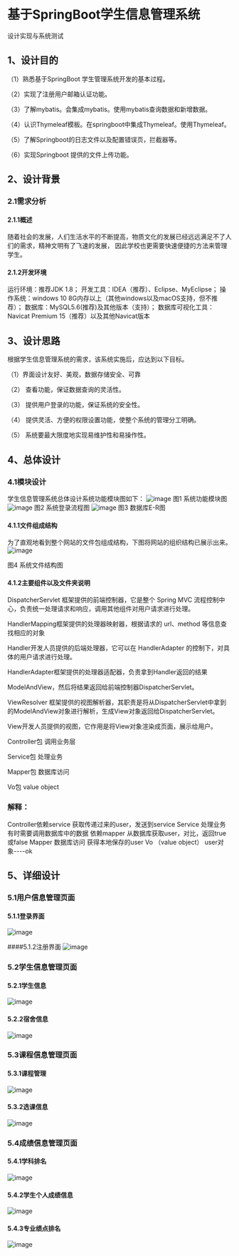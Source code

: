 # 基于SpringBoot学生信息管理系统

设计实现与系统测试
## 1、设计目的

（1）熟悉基于SpringBoot 学生管理系统开发的基本过程。

（2）实现了注册用户邮箱认证功能。

（3）了解mybatis。会集成mybatis。使用mybatis查询数据和新增数据。

（4）认识Thymeleaf模板。在springboot中集成Thymeleaf。使用Thymeleaf。

（5）了解Springboot的日志文件以及配置错误页，拦截器等。

（6）实现Springboot 提供的文件上传功能。


## 2、设计背景
### 2.1需求分析
#### 2.1.1概述
随着社会的发展，人们生活水平的不断提高，物质文化的发展已经远远满足不了人们的需求，精神文明有了飞速的发展， 因此学校也更需要快速便捷的方法来管理学生。
#### 2.1.2开发环境
运行环境：推荐JDK 1.8；
开发工具：IDEA（推荐）、Eclipse、MyEclipse；
操作系统：windows 10 8G内存以上（其他windows以及macOS支持，但不推荐）；
数据库：MySQL5.6(推荐)及其他版本（支持）；
数据库可视化工具：Navicat Premium 15（推荐）以及其他Navicat版本 
## 3、设计思路
根据学生信息管理系统的需求，该系统实施后，应达到以下目标。

（1）界面设计友好、美观，数据存储安全、可靠

（2） 查看功能，保证数据查询的灵活性。

（3） 提供用户登录的功能，保证系统的安全性。

（4） 提供灵活、方便的权限设置功能，使整个系统的管理分工明确。

（5） 系统要最大限度地实现易维护性和易操作性。 

## 4、总体设计
### 4.1模块设计
学生信息管理系统总体设计系统功能模块图如下：
 ![image](https://github.com/lijiaa1/demo/assets/114298041/edc8dfb1-89b9-4e18-881b-21d7460d4ed0)
图1  系统功能模块图
 ![image](https://github.com/lijiaa1/demo/assets/114298041/13bfbb49-089f-40af-ad90-71f3e367ba88)
图2  系统登录流程图
![image](https://github.com/lijiaa1/demo/assets/114298041/c523d498-d6a2-401b-9da3-5e433812709a)
图3  数据库E-R图
#### 4.1.1文件组成结构
为了直观地看到整个网站的文件包组成结构，下图将网站的组织结构已展示出来。
 ![image](https://github.com/lijiaa1/demo/assets/114298041/0bd7cefa-8a2e-422a-a1bc-f54b70b194c2)
 
图4  系统文件结构图
#### 4.1.2主要组件以及文件夹说明
DispatcherServlet	框架提供的前端控制器，它是整个 Spring MVC 流程控制中心，负责统一处理请求和响应，调用其他组件对用户请求进行处理。

HandlerMapping框架提供的处理器映射器，根据请求的 url、method 等信息查找相应的对象

Handler开发人员提供的后端处理器，它可以在 HandlerAdapter 的控制下，对具体的用户请求进行处理。

HandlerAdapter框架提供的处理器适配器，负责拿到Handler返回的结果

ModelAndView，然后将结果返回给前端控制器DispatcherServlet。

ViewResolver	框架提供的视图解析器，其职责是将从DispatcherServlet中拿到的ModelAndView对象进行解析，生成View对象返回给DispatcherServlet。

View开发人员提供的视图，它作用是将View对象渲染成页面，展示给用户。

Controller包 调用业务层

Service包 处理业务

Mapper包 数据库访问

Vo包 value object

### 解释：
Controller依赖service 获取传递过来的user，发送到service
Service 处理业务 有时需要调用数据库中的数据 依赖mapper 从数据库获取user，对比，返回true或false
Mapper 数据库访问 获得本地保存的user
Vo  （value object）  user对象----ok
## 5、详细设计
### 5.1用户信息管理页面
#### 5.1.1登录界面
 ![image](https://github.com/lijiaa1/demo/assets/114298041/892574fe-33c2-4079-8d47-221da63787bc)

####5.1.2注册界面
 ![image](https://github.com/lijiaa1/demo/assets/114298041/8bbd1de5-3828-4ba5-83f5-ae7f3ebfa9c0)


    
### 5.2学生信息管理页面
#### 5.2.1学生信息
 
 ![image](https://github.com/lijiaa1/demo/assets/114298041/ea9150e0-5cef-487d-86c4-05439a5130ee)

#### 5.2.2宿舍信息
 ![image](https://github.com/lijiaa1/demo/assets/114298041/55c0a228-3659-47bc-aff9-df10ea51a2ae)



### 5.3课程信息管理页面
#### 5.3.1课程管理
 ![image](https://github.com/lijiaa1/demo/assets/114298041/54681100-0d2c-4d6d-9acd-194cb1de9746)

#### 5.3.2选课信息
 
![image](https://github.com/lijiaa1/demo/assets/114298041/23dd87e7-8985-4ba7-a623-f408bc808ff1)


### 5.4成绩信息管理页面
#### 5.4.1学科排名
 ![image](https://github.com/lijiaa1/demo/assets/114298041/bed25c23-ce31-40c2-b3ff-5021dac5e016)

#### 5.4.2学生个人成绩信息
 ![image](https://github.com/lijiaa1/demo/assets/114298041/100cdec8-2858-4b5e-a7e8-e18e0861a086)

#### 5.4.3专业绩点排名
![image](https://github.com/lijiaa1/demo/assets/114298041/995fbfa0-468d-4d42-8780-c56ff5238747)
